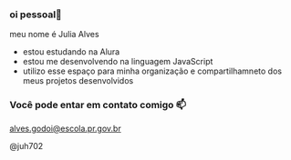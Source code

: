 ### oi pessoal💙

meu nome é Julia Alves

- estou estudando na Alura
- estou me desenvolvendo na linguagem JavaScript
- utilizo esse espaço para minha organização e compartilhamneto dos meus projetos desenvolvidos

### Você pode entar em contato comigo 📫

alves.godoi@escola.pr.gov.br

@juh702
